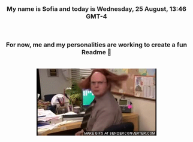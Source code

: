 


<div align="center">
<h3 >My name is Sofia and today is Wednesday, 25 August, 13:46 GMT-4</h3><br>
<h3 >For now, me and my personalities are working to create a fun Readme 👋
</h3><br>
<img src='img/dwight.gif' alt='working...'/>
</div>
